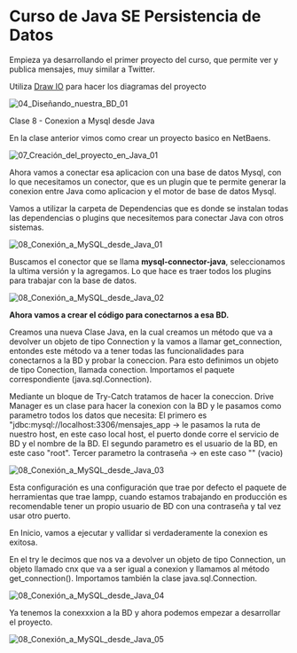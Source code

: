 # Curso de Java SE Persistencia de Datos

Empieza ya desarrollando el primer proyecto del curso, que permite ver y publica mensajes, muy similar a Twitter.

Utiliza [Draw IO](https://www.draw.io/) para hacer los diagramas del proyecto

![04_Diseñando_nuestra_BD_01](src/Curso_Java_Persistencia_Datos/04_Diseñando_nuestra_BD_01.png)


Clase 8 - Conexion a Mysql desde Java

En la clase anterior vimos como crear un proyecto basico en NetBaens.

![07_Creación_del_proyecto_en_Java_01](src/Curso_Java_Persistencia_Datos/07_Creación_del_proyecto_en_Java_01.png)

Ahora vamos a conectar esa aplicacion con una base de datos Mysql, con lo que necesitamos un conector, que es un plugin que te permite generar la conexion entre Java como aplicacion
y el motor de base de datos Mysql.

Vamos a utilizar la carpeta de Dependencias que es donde se instalan todas las dependencias o plugins que necesitemos para conectar Java con otros sistemas.

![08_Conexión_a_MySQL_desde_Java_01](src/Curso_Java_Persistencia_Datos/08_Conexión_a_MySQL_desde_Java_01.png)

Buscamos el conector que se llama **mysql-connector-java**, seleccionamos la ultima versión y la agregamos. Lo que hace es traer todos los plugins para trabajar con la base de datos.

![08_Conexión_a_MySQL_desde_Java_02](src/Curso_Java_Persistencia_Datos/08_Conexión_a_MySQL_desde_Java_02.png)

**Ahora vamos a crear el código para conectarnos a esa BD.**

Creamos una nueva Clase Java, en la cual creamos un método que va a devolver un objeto de tipo Connection y la vamos a llamar get_connection, entondes este método va a tener
todas las funcionalidades para conectarnos a la BD y probar la coneccion.
Para esto definimos un objeto de tipo Conection, llamada conection. Importamos el paquete correspondiente (java.sql.Connection).

Mediante un bloque de Try-Catch tratamos de hacer la coneccion.
Drive Manager es un clase para hacer la conexion con la BD y le pasamos como parametro todos los datos que necesita:
El primero es "jdbc:mysql://localhost:3306/mensajes_app -> le pasamos la ruta de nuestro host, en este caso local host, el puerto donde corre el servicio de BD y el nombre de la BD.
El segundo parametro es el usuario de la BD, en este caso "root".
Tercer parametro la contraseña -> en este caso "" (vacio)

![08_Conexión_a_MySQL_desde_Java_03](src/Curso_Java_Persistencia_Datos/08_Conexión_a_MySQL_desde_Java_03.png)

Esta configuración es una configuración que trae por defecto el paquete de herramientas que trae lampp, cuando estamos trabajando en producción es recomendable tener un propio usuario
de BD con una contraseña y tal vez usar otro puerto.

En Inicio, vamos a ejecutar y vallidar si verdaderamente la conexion es exitosa.

En el try le decimos que nos va a devolver un objeto de tipo Connection, un objeto llamado cnx que va a ser igual a conexion y llamamos al método get_connection().
Importamos también la clase java.sql.Connection.

![08_Conexión_a_MySQL_desde_Java_04](src/Curso_Java_Persistencia_Datos/08_Conexión_a_MySQL_desde_Java_04.png)

Ya tenemos la conexxxion a la BD y ahora podemos empezar a desarrollar el proyecto.

![08_Conexión_a_MySQL_desde_Java_05](src/Curso_Java_Persistencia_Datos/08_Conexión_a_MySQL_desde_Java_05.png)